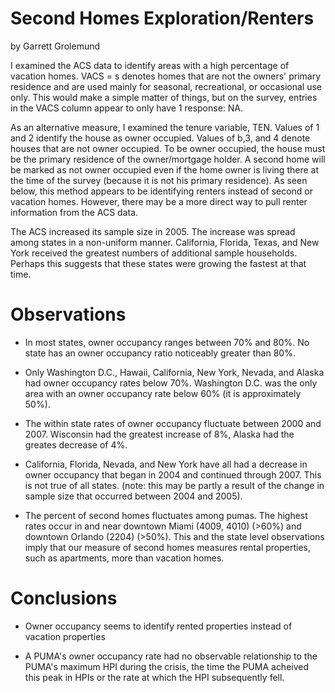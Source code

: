 Second Homes Exploration/Renters
=========================
by Garrett Grolemund

I examined the ACS data to identify areas with a high percentage of vacation homes. VACS = s denotes homes that are not the owners' primary residence and are used mainly for seasonal, recreational, or occasional use only. This would make a simple matter of things, but on the survey, entries in the VACS column appear to only have 1 response: NA.

As an alternative measure, I examined the tenure variable, TEN. Values of 1 and 2 identify the house as owner occupied. Values of b,3, and 4 denote houses that are not owner occupied.  To be owner occupied, the house must be the primary residence of the owner/mortgage holder. A second home will be marked as not owner occupied even if the home owner is living there at the time of the survey (because it is not his primary residence). As seen below, this method appears to be identifying renters instead of second or vacation homes. However, there may be a more direct way to pull renter information from the ACS data.

The ACS increased its sample size in 2005. The increase was spread among states in a non-uniform manner. California, Florida, Texas, and New York received the greatest numbers of additional sample households. Perhaps this suggests that these states were growing the fastest at that time.

Observations
============

* In most states, owner occupancy ranges between 70% and 80%.  No state has an owner occupancy ratio noticeably greater than 80%.

* Only Washington D.C., Hawaii, California, New York, Nevada, and Alaska had owner occupancy rates below 70%. Washington D.C. was the only area with an owner occupancy rate below 60% (it is approximately 50%).

* The within state rates of owner occupancy fluctuate between 2000 and 2007. Wisconsin had the greatest increase of 8%, Alaska had the greates decrease of 4%.

* California, Florida, Nevada, and New York have all had a decrease in owner occupancy that began in 2004 and continued through 2007. This is not true of all states. (note: this may be partly a result of the change in sample size that occurred between 2004 and 2005).

* The percent of second homes fluctuates among pumas.  The highest rates occur in and near downtown Miami (4009, 4010) (>60%) and downtown Orlando (2204) (>50%). This and the state level observations imply that our measure of second homes measures rental properties, such as apartments, more than vacation homes.


Conclusions
============

* Owner occupancy seems to identify rented properties instead of vacation properties

* A PUMA's owner occupancy rate had no observable relationship to the PUMA's maximum HPI during the crisis, the time the PUMA acheived this peak in HPIs or the rate at which the HPI subsequently fell.



